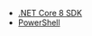 [comment]: <> (list up any scenario-specific prerequirements the user needs to have installed, to guarantee a successful deployment)
[comment]: <> (typical use case could be a specific Dev Language SDK like .NET 6)
[comment]: <> (don't add any other information, as this is rendered as part of a prereqs element on the webpage)

- [.NET Core 8 SDK](https://dotnet.microsoft.com/en-us/download/dotnet/8.0)
- [PowerShell](https://learn.microsoft.com/en-us/powershell/scripting/install/installing-powershell)